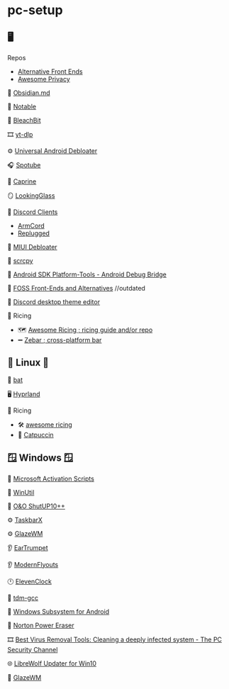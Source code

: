 # pc-setup



## 🖥️ 

Repos
  - [Alternative Front Ends](https://github.com/mendel5/alternative-front-ends)
  - [Awesome Privacy](https://github.com/pluja/awesome-privacy)

📓 [Obsidian.md](https://github.com/obsidianmd/obsidian-releases)

📓 [Notable](https://github.com/notable/notable)

🧹 [BleachBit](https://github.com/bleachbit/bleachbit)

🎞️ [yt-dlp](https://github.com/yt-dlp/yt-dlp)

⚙️ [Universal Android Debloater](https://github.com/0x192/universal-android-debloater)

🎧 [Spotube](https://github.com/KRTirtho/spotube)

💬 [Caprine](https://github.com/sindresorhus/caprine)

🪞 [LookingGlass](https://github.com/gnif/LookingGlass)

💬 [Discord Clients](https://github.com/Discord-Client-Encyclopedia-Management/Discord3rdparties) 
  -  [ArmCord](https://github.com/ArmCord/ArmCord)
  -  [Replugged](https://github.com/replugged-org/replugged)

📱 [MIUI Debloater](https://github.com/kirthandev/MIUI-Debloater-official)

📱 [scrcpy](https://github.com/Genymobile/scrcpy)

📱 [Android SDK Platform-Tools - Android Debug Bridge](https://developer.android.com/tools/releases/platform-tools)

📃 [FOSS Front-Ends and Alternatives](https://www.funkyspacemonkey.com/foss-front-ends-and-alternatives-for-twitter-instagram-reddit-youtube-and-more) //outdated 

💬 [Discord desktop theme editor](https://bdeditor.dev/)

🍚 Ricing 
  - 🗺️ [Awesome Ricing ; ricing guide and/or repo](https://github.com/fosslife/awesome-ricing) 
  - ➖ [Zebar ; cross-platform bar](https://github.com/glzr-io/zebar) 


## 🐧 Linux 🐧 

🔋 [bat](https://github.com/tshakalekholoane/bat)

🖥️ [Hyprland](https://github.com/hyprwm/Hyprland)

🍚 Ricing
  - 🛠️ [awesome ricing](https://github.com/fosslife/awesome-ricing)
  - 🎨 [Catpuccin](https://github.com/catppuccin/catppuccin)




## 🪟 Windows 🪟

📜 [Microsoft Activation Scripts](https://github.com/massgravel/Microsoft-Activation-Scripts)

📜 [WinUtil](https://github.com/ChrisTitusTech/winutil)

🔧 [O&O ShutUP10++](https://www.oo-software.com/en/shutup10)

⚙️ [TaskbarX](https://github.com/ChrisAnd1998/TaskbarX)

⚙️ [GlazeWM](https://github.com/glzr-io/glazewm)

👂 [EarTrumpet](https://github.com/File-New-Project/EarTrumpet)

👂 [ModernFlyouts](https://github.com/ModernFlyouts-Community/ModernFlyouts)

🕛 [ElevenClock](https://github.com/marticliment/ElevenClock)

🔧 [tdm-gcc](https://github.com/jmeubank/tdm-gcc)

📱 [Windows Subsystem for Android](https://github.com/MustardChef/WSABuilds)

🔧 [Norton Power Eraser](https://support.norton.com/sp/en/us/home/current/solutions/kb20100824120155EN)

🎞️ [Best Virus Removal Tools: Cleaning a deeply infected system - The PC Security Channel](https://www.youtube.com/watch?v=-nkVzJ1V0rM)

🌐 [LibreWolf Updater for Win10](https://codeberg.org/ltGuillaume/LibreWolf-WinUpdater)

🍚 [GlazeWM](https://github.com/glzr-io/glazewm)

